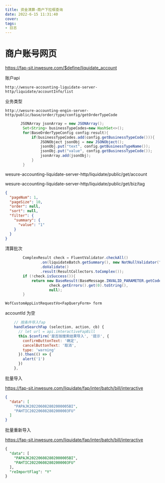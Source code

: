 ```yaml
---
title: 资金清算-商户下拉框查询
date: 2022-6-15 11:31:40
cover: 
tags:
- 日志
---
```

# 商户账号网页
https://fap-sit.inwesure.com/$define/liquidate_account

账户api

```
http://wesure-accounting-liquidate-server-http/liquidate/accountInfo/list
```

业务类型

```
http://wesure-accounting-engin-server-http/public/base/order/type/config/getOrderTypeCode
```

```java
       JSONArray jsonArray = new JSONArray();
        Set<String> businessTypeCodes=new HashSet<>();
        for(BaseOrderTypeConfig config:result){
            if(businessTypeCodes.add(config.getBusinessTypeCode())){
                JSONObject jsonObj = new JSONObject();
                jsonObj.put("text", config.getBusinessTypeName());
                jsonObj.put("value", config.getBusinessTypeCode());
                jsonArray.add(jsonObj);
            }
        }
```



wesure-accounting-liquidate-server-http/liquidate/public/get/account

wesure-accounting-liquidate-server-http/liquidate/public/get/biz/tag

```json
{
  "pageNum": 1,
  "pageSize": 10,
  "order": null,
  "sort": null,
  "filter": {
    "summary": {
      "value": "1"
    }
  }
}
```

清算批次

```java
        ComplexResult check = FluentValidator.checkAll()
                .on(liquidateBatch.getSummary(), new NotNullValidator("摘要"))
                .doValidate()
                .result(ResultCollectors.toComplex());
        if (!check.isSuccess()){
            return new BaseResult(BaseMessage.INVALID_PARAMETER.getCode(),
                    check.getErrors().get(0).toString(),
                    null);
        }
```



```
WofCustomAppListRequestVo<FapQueryForm> form
```

accountId 为空

```js
    // 按条件导入fap
    handleSearchFap (selection, action, cb) {
      // let url = api.interactiveFapBill
      this.$confirm('是否按搜索结果导入', '提示', {
        confirmButtonText: '确定',
        cancelButtonText: '取消',
        type: 'warning'
      }).then(() => {
        alert('1')
      })
    },
```

批量导入

https://fap-sit.inwesure.com/liquidate/fap/inter/batch/bill/interactive

```json
{
  "data": [
    "PAPAJK202206082802000005BI",
    "PAHTIC202206082802000003FU"
  ]
}
```

批量重新导入

https://fap-sit.inwesure.com/liquidate/fap/inter/batch/bill/interactive

```sql
{
  "data": [
    "PAPAJK202206082802000005BI",
    "PAHTIC202206082802000003FU"
  ],
  "reImportFlag": "Y"
}
```

